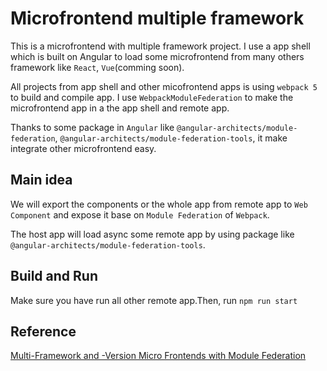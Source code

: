# Microfrontend multiple framework

This is a microfrontend with multiple framework project. I use a app shell which is built on Angular to load some microfrontend from many others framework like `React`, `Vue`(comming soon).

All projects from app shell and other micofrontend apps is using `webpack 5` to build and compile app. I use `WebpackModuleFederation` to make the microfrontend app in a the app shell and remote app.

Thanks to some package in `Angular` like `@angular-architects/module-federation`, `@angular-architects/module-federation-tools`, it make integrate other microfrontend easy.

## Main idea

We will export the components or the whole app from remote app to `Web Component` and expose it base on `Module Federation` of `Webpack`.

The host app will load async some remote app by using package like `@angular-architects/module-federation-tools`.

## Build and Run

Make sure you have run all other remote app.Then,
run `npm run start`

## Reference

[Multi-Framework and -Version Micro Frontends with Module Federation](https://www.angulararchitects.io/en/blog/multi-framework-and-version-micro-frontends-with-module-federation-your-4-steps-guide/)
